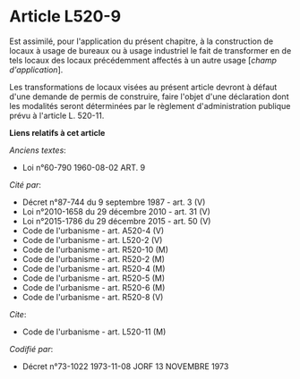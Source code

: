 # Article L520-9

Est assimilé, pour l'application du présent chapitre, à la construction de locaux à usage de bureaux ou à usage industriel le
fait de transformer en de tels locaux des locaux précédemment affectés à un autre usage [*champ d'application*].

Les transformations de locaux visées au présent article devront à défaut d'une demande de permis de construire, faire l'objet
d'une déclaration dont les modalités seront déterminées par le règlement d'administration publique prévu à l'article L.
520-11.

**Liens relatifs à cet article**

_Anciens textes_:

  - Loi n°60-790 1960-08-02 ART. 9

_Cité par_:

  - Décret n°87-744 du 9 septembre 1987 - art. 3 (V)
  - Loi n°2010-1658 du 29 décembre 2010 - art. 31 (V)
  - Loi n°2015-1786 du 29 décembre 2015 - art. 50 (V)
  - Code de l'urbanisme - art. A520-4 (V)
  - Code de l'urbanisme - art. L520-2 (V)
  - Code de l'urbanisme - art. R520-10 (M)
  - Code de l'urbanisme - art. R520-2 (M)
  - Code de l'urbanisme - art. R520-4 (M)
  - Code de l'urbanisme - art. R520-5 (M)
  - Code de l'urbanisme - art. R520-6 (M)
  - Code de l'urbanisme - art. R520-8 (V)

_Cite_:

  - Code de l'urbanisme - art. L520-11 (M)

_Codifié par_:

  - Décret n°73-1022 1973-11-08 JORF 13 NOVEMBRE 1973
